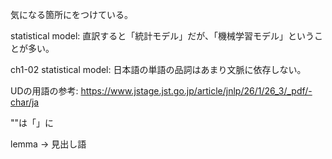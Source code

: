 気になる箇所に<comment>をつけている。

statistical model: 直訳すると「統計モデル」だが、「機械学習モデル」ということが多い。

ch1-02 statistical model: 日本語の単語の品詞はあまり文脈に依存しない。

UDの用語の参考: https://www.jstage.jst.go.jp/article/jnlp/26/1/26_3/_pdf/-char/ja

""は「」に

lemma -> 見出し語